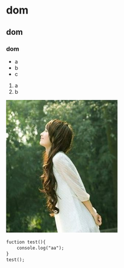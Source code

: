 # dom
## dom
### dom

* a
* b
* c



1. a
2. b


![美女](2.jpg)


    fuction test(){
        console.log("aa");
    }
    test();
